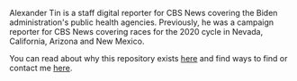 Alexander Tin is a staff digital reporter for CBS News covering the Biden administration's public health agencies. Previously, he was a campaign reporter for CBS News covering races for the 2020 cycle in Nevada, California, Arizona and New Mexico.

You can read about why this repository exists [here](https://tinalexander.github.io/notes/) and find ways to find or contact me [here](https://github.com/tinalexander).